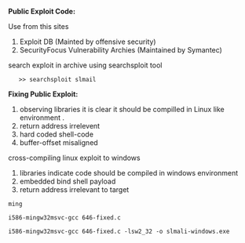 **Public Exploit Code:**

Use from this sites

1. Exploit DB \(Mainted by offensive security\)
2. SecurityFocus Vulnerability Archies \(Maintained by Symantec\)

search exploit in archive using searchsploit tool

```
   >> searchsploit slmail
```

**Fixing Public Exploit:**

1. observing libraries it is clear it should be compilled in Linux like environment .
2. return address irrelevent 
3. hard coded shell-code
4. buffer-offset misaligned



cross-compiling linux exploit to windows 

1. libraries indicate code should be compiled in windows environment 
2. embedded bind shell payload
3. return address irrelevant to target

```
ming

i586-mingw32msvc-gcc 646-fixed.c

i586-mingw32msvc-gcc 646-fixed.c -lsw2_32 -o slmali-windows.exe

```







